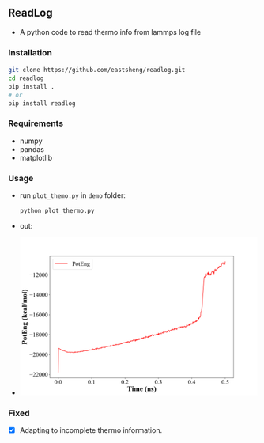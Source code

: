 ## ReadLog

- A python code to read thermo info from lammps log file 

### Installation 

```bash
git clone https://github.com/eastsheng/readlog.git
cd readlog
pip install .
# or
pip install readlog
```

### Requirements

- numpy
- pandas
- matplotlib

### Usage 

- run `plot_themo.py` in `demo` folder:

  ```bash
  python plot_thermo.py
  ```

- out:
- ![](README/_img/PotEng.png)



### Fixed

- [x] Adapting to incomplete thermo information.

  

